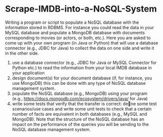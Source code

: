 # Scrape-IMDB-into-a-NoSQL-System
Writing a program or script to populate a NoSQL database with the information stored in RDBMS.
For instance you could read the data in your MySQL database and populate a MongoDB database with documents corresponding to movies (or actors, or both, etc.).
Here you are asked to come up with your own program (in Java or Python) that will
use a database connector (e.g., JDBC for Java) to collect the data on one side and write it in the other side.
1. use a database connector (e.g., JDBC for Java or MySQL Connector for Python etc.)
to read the information from your local IMDB database in your application
2. design document(s) for your document database (if, for instance, you use MongoDB)
this can be done with any type of NoSQL database management system.
3. populate the NoSQL database (e.g., MongoDB) using your program (e.g., https://docs.mongodb.com/ecosystem/drivers/java/ for Java)
4. write some tests that verify that the transfer is correct: dene some test scenarios/use cases and write some unit tests to check that a certain number of facts are equivalent in both databases (e.g., MySQL and MongoDB).
Note that the structure of the NoSQL database has an impact on the performance of the queries you will be sending to the NoSQL database management system.
